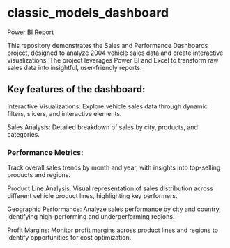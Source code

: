# classic_models_dashboard


[Power BI Report](https://app.powerbi.com/groups/me/reports/615a88ad-0d67-4bfc-b89d-3b6963495ae6/f839c39534a2f65d7a7a?experience=power-bi)


 This repository demonstrates the Sales and Performance Dashboards project, designed to analyze 2004 vehicle sales data and create interactive visualizations. The project leverages Power BI  and Excel to transform 
 raw sales data into insightful, user-friendly reports.
## Key features of the dashboard:
Interactive Visualizations: Explore vehicle sales data through dynamic filters, slicers, and interactive elements.


Sales Analysis: Detailed breakdown of sales by city, products, and categories.
### Performance Metrics:
Track overall sales trends by month and year, with insights into top-selling products and regions.


Product Line Analysis:
Visual representation of sales distribution across different vehicle product lines, highlighting key performers.


Geographic Performance:
Analyze sales performance by city and country, identifying high-performing and underperforming regions.  


Profit Margins:
Monitor profit margins across product lines and regions to identify opportunities for cost optimization.  
